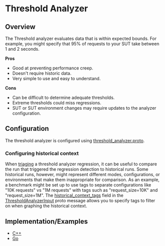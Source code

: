 # Threshold Analyzer

## Overview

The Threshold analyzer evaluates data that is within expected bounds. For
example, you might specify that 95% of requests to your SUT take between 1 and 2
seconds.

**Pros**

*   Good at preventing performance creep.
*   Doesn't require historic data.
*   Very simple to use and easy to understand.

**Cons**

*   Can be difficult to determine adequate thresholds.
*   Extreme thresholds could miss regressions.
*   SUT or SUT environment changes may require updates to the analyzer
    configuration.

## Configuration

The threshold analyzer is configured using
[threshold_analyzer.proto](../clients/proto/analyzers/threshold_analyzer.proto).

### Configuring historical context

When [triaging](ANALYZERS.md#analyzer-triage) a threshold analyzer
regression, it can be useful to compare the run that triggered the regression
detection to historical runs. Some historical runs, however, might represent
different modes, configurations, or environments that make them inappropriate
for comparison. As an example, a benchmark might be set up to use tags to
separate configurations like "10K requests" vs "1M requests" with tags such as
"request_size=10K" and "request_size=1M". The
[historical_context_tags](../clients/proto/analyzers/threshold_analyzer.proto?q=symbol:historical_context_tags)
field in the
[ThresholdAnalyzerInput](../clients/proto/analyzers/threshold_analyzer.proto?q=symbol:ThresholdAnalyzerInput)
proto message allows you to specify tags to filter on when graphing the
historical context.

## Implementation/Examples
* [C++](../mako_examples/cxx_quickstore/example_test.cc)
* [Go](../mako_examples/go_quickstore/example_test.go)
